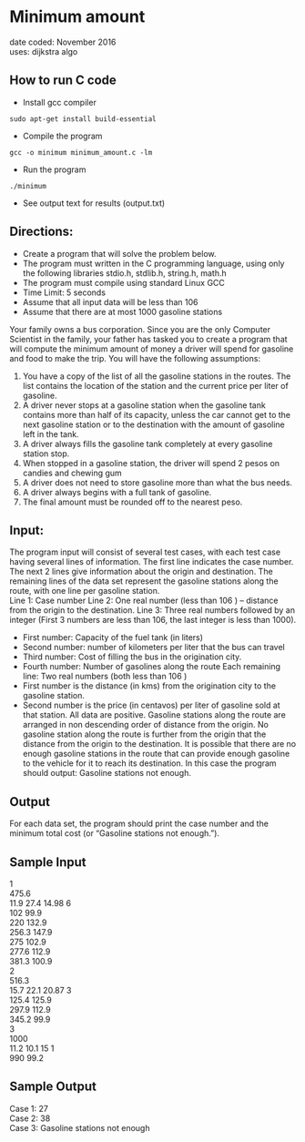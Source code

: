 # Minimum amount
date coded: November 2016  
uses: dijkstra algo

## How to run C code

- Install gcc compiler
```
sudo apt-get install build-essential
```
- Compile the program
```
gcc -o minimum minimum_amount.c -lm
```
- Run the program
```
./minimum
```
- See output text for results (output.txt)

## Directions:
- Create a program that will solve the problem below.
- The program must written in the C programming language, using only the
following libraries stdio.h, stdlib.h, string.h, math.h
- The program must compile using standard Linux GCC
- Time Limit: 5 seconds
- Assume that all input data will be less than 106
- Assume that there are at most 1000 gasoline stations

Your family owns a bus corporation. Since you are the only Computer Scientist in the
family, your father has tasked you to create a program that will compute the
minimum amount of money a driver will spend for gasoline and food to make the trip.
You will have the following assumptions:
1. You have a copy of the list of all the gasoline stations in the routes. The list
contains the location of the station and the current price per liter of gasoline.
2. A driver never stops at a gasoline station when the gasoline tank contains
more than half of its capacity, unless the car cannot get to the next gasoline
station or to the destination with the amount of gasoline left in the tank.
3. A driver always fills the gasoline tank completely at every gasoline station
stop.
4. When stopped in a gasoline station, the driver will spend 2 pesos on candies
and chewing gum
5. A driver does not need to store gasoline more than what the bus needs.
6. A driver always begins with a full tank of gasoline.
7. The final amount must be rounded off to the nearest peso.

## Input:
The program input will consist of several test cases, with each test case having
several lines of information. The first line indicates the case number. The next 2 lines
give information about the origin and destination. The remaining lines of the data set
represent the gasoline stations along the route, with one line per gasoline station.  
Line 1: Case number
Line 2: One real number (less than 106 ) – distance from the origin to the destination.
Line 3: Three real numbers followed by an integer (First 3 numbers are less than 106,
the last integer is less than 1000).
- First number: Capacity of the fuel tank (in liters)
- Second number: number of kilometers per liter that the bus can travel
- Third number: Cost of filling the bus in the origination city.
- Fourth number: Number of gasolines along the route
Each remaining line: Two real numbers (both less than 106 )
- First number is the distance (in kms) from the origination city to the gasoline
station.
- Second number is the price (in centavos) per liter of gasoline sold at that
station.
All data are positive. Gasoline stations along the route are arranged in non
descending order of distance from the origin. No gasoline station along the route is
further from the origin that the distance from the origin to the destination. It is
possible that there are no enough gasoline stations in the route that can provide
enough gasoline to the vehicle for it to reach its destination. In this case the program
should output: Gasoline stations not enough.

## Output
For each data set, the program should print the case number and the minimum total
cost (or “Gasoline stations not enough.”).

## Sample Input 
1  
475.6  
11.9 27.4 14.98 6  
102 99.9  
220 132.9  
256.3 147.9  
275 102.9  
277.6 112.9  
381.3 100.9  
2  
516.3  
15.7 22.1 20.87 3  
125.4 125.9  
297.9 112.9  
345.2 99.9  
3  
1000  
11.2 10.1 15 1  
990 99.2  

## Sample Output
Case 1: 27  
Case 2: 38  
Case 3: Gasoline stations not enough  